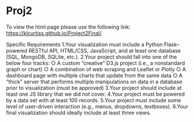 # Proj2

To view the html page please use the following link:
https://klcurtiss.github.io/Project2Final/



Specific Requirements
1.Your visualization must include a Python Flask–powered RESTful API, HTML/CSS,
JavaScript, and at least one database (SQL, MongoDB, SQLite, etc.).
2.Your project should fall into one of the below four tracks:
○ A custom “creative” D3.js project (i.e., a nonstandard graph or chart)
○ A combination of web scraping and Leaflet or Plotly
○ A dashboard page with multiple charts that update from the same data
○ A “thick” server that performs multiple manipulations on data in a database prior
to visualization (must be approved)
3.Your project should include at least one JS library that we did not cover.
4.Your project must be powered by a data set with at least 100 records.
5.Your project must include some level of user-driven interaction (e.g., menus,
dropdowns, textboxes).
6.Your final visualization should ideally include at least three views. 
